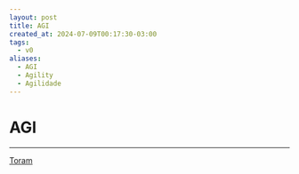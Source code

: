 ```yaml
---
layout: post
title: AGI
created_at: 2024-07-09T00:17:30-03:00
tags:
  - v0
aliases:
  - AGI
  - Agility
  - Agilidade
---
```

# AGI
---
[Toram](_draft/2024/07/2024-07-06-Toram.md)
